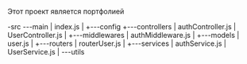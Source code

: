 Этот проект является портфолией

-src
\---main
|   index.js
|
+---config
+---controllers
|       authController.js
|       UserController.js
|
+---middlewares
|       authMiddleware.js
|
+---models
|       user.js
|
+---routers
|       routerUser.js
|
+---services
|       authService.js
|       UserService.js
|
\---utils